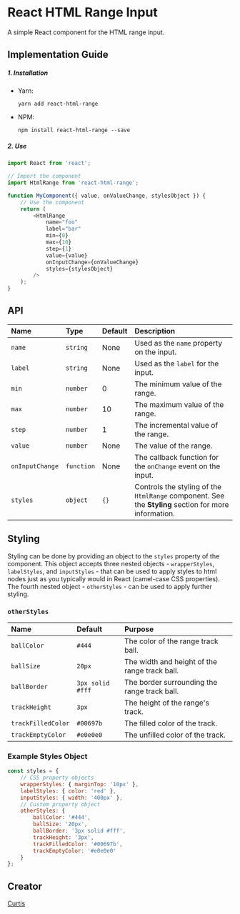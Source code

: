 # React HTML Range Input

A simple React component for the HTML range input.

## Implementation Guide

##### 1. Installation

- Yarn:

  `yarn add react-html-range`

- NPM:

  `npm install react-html-range --save`

##### 2. Use

```javascript
import React from 'react';

// Import the component
import HtmlRange from 'react-html-range';

function MyComponent({ value, onValueChange, stylesObject }) {
	// Use the component
	return (
		<HtmlRange
			name="foo"
			label="bar"
			min={0}
			max={10}
			step={1}
			value={value}
			onInputChange={onValueChange}
			styles={stylesObject}
		/>
	);
}
```

## API

| Name            | Type       | Default | Description                                                                                          |
| :-------------- | :--------- | :------ | :--------------------------------------------------------------------------------------------------- |
| `name`          | `string`   | None    | Used as the `name` property on the input.                                                            |
| `label`         | `string`   | None    | Used as the `label` for the input.                                                                   |
| `min`           | `number`   | 0       | The minimum value of the range.                                                                      |
| `max`           | `number`   | 10      | The maximum value of the range.                                                                      |
| `step`          | `number`   | 1       | The incremental value of the range.                                                                  |
| `value`         | `number`   | None    | The value of the range.                                                                              |
| `onInputChange` | `function` | None    | The callback function for the `onChange` event on the input.                                         |
| `styles`        | `object`   | `{}`    | Controls the styling of the `HtmlRange` component. See the **Styling** section for more information. |

## Styling

Styling can be done by providing an object to the `styles` property of the component. This object accepts three nested objects - `wrapperStyles`, `labelStyles`, and `inputStyles` - that can be used to apply styles to html nodes just as you typically would in React (camel-case CSS properties). The fourth nested object - `otherStyles` - can be used to apply further styling.

### `otherStyles`

| Name               | Default          | Purpose                                       |
| :----------------- | :--------------- | :-------------------------------------------- |
| `ballColor`        | `#444`           | The color of the range track ball.            |
| `ballSize`         | `20px`           | The width and height of the range track ball. |
| `ballBorder`       | `3px solid #fff` | The border surrounding the range track ball.  |
| `trackHeight`      | `3px`            | The height of the range's track.              |
| `trackFilledColor` | `#00697b`        | The filled color of the track.                |
| `trackEmptyColor`  | `#e0e0e0`        | The unfilled color of the track.              |

### Example Styles Object

```javascript
const styles = {
	// CSS property objects
	wrapperStyles: { marginTop: '10px' },
	labelStyles: { color: 'red' },
	inputStyles: { width: '400px' },
	// Custom property object
	otherStyles: {
		ballColor: '#444',
		ballSize: '20px',
		ballBorder: '3px solid #fff',
		trackHeight: '3px',
		trackFilledColor: '#00697b',
		trackEmptyColor: '#e0e0e0'
	}
};
```

## Creator

[Curtis](https://curtisrodgers.com/)
